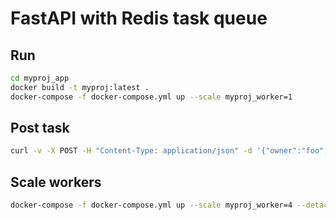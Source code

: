 # FastAPI with Redis task queue

## Run

```bash
cd myproj_app
docker build -t myproj:latest .
docker-compose -f docker-compose.yml up --scale myproj_worker=1
```

## Post task

```bash
curl -v -X POST -H "Content-Type: application/json" -d '{"owner":"foo","description":"bar"}' http://localhost:5057/groups/group1
```

## Scale workers

```bash
docker-compose -f docker-compose.yml up --scale myproj_worker=4 --detach
```